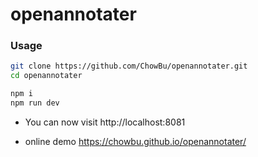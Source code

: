 openannotater
========

### Usage ###
```sh
git clone https://github.com/ChowBu/openannotater.git
cd openannotater

npm i
npm run dev
```
* You can now visit http://localhost:8081

* online demo https://chowbu.github.io/openannotater/
